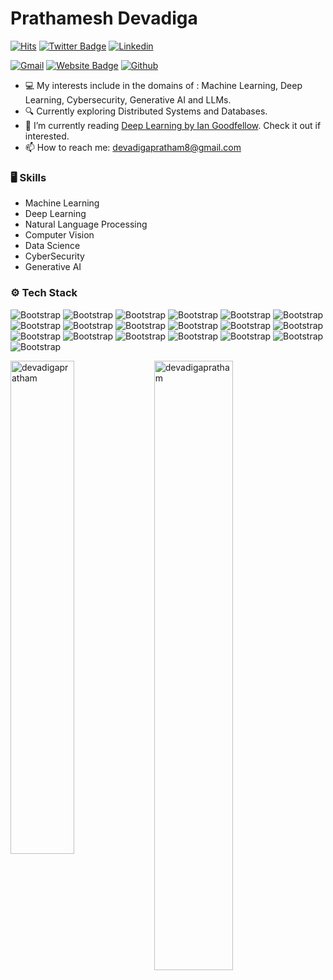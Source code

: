 # Prathamesh Devadiga

[![Hits](https://hits.seeyoufarm.com/api/count/incr/badge.svg?url=https%3A%2F%2Fgithub.com%2Fdevadigapratham%2Fdevadigapratham&count_bg=%2379C83D&title_bg=%23555555&icon=&icon_color=%23E7E7E7&title=Profile+Views&edge_flat=false)](https://hits.seeyoufarm.com)
[![Twitter Badge](https://img.shields.io/badge/-Twitter-1da1f2?labelColor=1da1f2&logo=twitter&logoColor=white&link=https://twitter.com/https://x.com/PrathameshD_8)](https://twitter.com/https://x.com/PrathameshD_8)
[![Linkedin](https://img.shields.io/badge/-LinkedIn-blue?style=flat&logo=Linkedin&logoColor=white)](https://www.linkedin.com/in/https://www.linkedin.com/in/prathamesh-devadiga//)

[![Gmail](https://img.shields.io/badge/-Gmail-c14438?style=flat&logo=Gmail&logoColor=white)](mailto:devadigapratham8@gmail.com)
[![Website Badge](https://img.shields.io/badge/-Website-c14438?style=flat&logo=Google-Chrome&logoColor=white&link=https://prathameshdevadiga.vercel.app/)](https://prathameshdevadiga.vercel.app/)
[![Github](https://img.shields.io/github/followers/devadigapratham?label=Follow&style=social)](https://github.com/devadigapratham)

- 💻 My interests include in the domains of : Machine Learning, Deep Learning, Cybersecurity, Generative AI and LLMs.
- 🔍 Currently exploring Distributed Systems and Databases. 
- 🤔 I’m currently reading [Deep Learning by Ian Goodfellow](https://www.deeplearningbook.org/). Check it out if interested.
- 📫 How to reach me: devadigapratham8@gmail.com


### 🖥 Skills

- Machine Learning
- Deep Learning
- Natural Language Processing
- Computer Vision
- Data Science
- CyberSecurity
- Generative AI 
### ⚙️ Tech Stack

![Bootstrap](https://img.shields.io/badge/-Python-05122A?style=flat-square&logo=Python&color=353535) ![Bootstrap](https://img.shields.io/badge/-Docker-05122A?style=flat-square&logo=Docker&color=353535) ![Bootstrap](https://img.shields.io/badge/-Kubernetes-05122A?style=flat-square&logo=Kubernetes&color=353535) ![Bootstrap](https://img.shields.io/badge/-TensorFlow-05122A?style=flat-square&logo=TensorFlow&color=353535) ![Bootstrap](https://img.shields.io/badge/-PyTorch-05122A?style=flat-square&logo=PyTorch&color=353535) ![Bootstrap](https://img.shields.io/badge/-Go-05122A?style=flat-square&logo=Go&color=353535) ![Bootstrap](https://img.shields.io/badge/-Java-05122A?style=flat-square&logo=Java&color=353535) ![Bootstrap](https://img.shields.io/badge/-Scikit%20Learn-05122A?style=flat-square&logo=Scikit-Learn&color=353535) ![Bootstrap](https://img.shields.io/badge/-MongoDB-05122A?style=flat-square&logo=MongoDB&color=353535) ![Bootstrap](https://img.shields.io/badge/-MySQL-05122A?style=flat-square&logo=MySQL&color=353535) ![Bootstrap](https://img.shields.io/badge/-PostgreSQL-05122A?style=flat-square&logo=PostgreSQL&color=353535) ![Bootstrap](https://img.shields.io/badge/-Pandas-05122A?style=flat-square&logo=Pandas&color=353535) ![Bootstrap](https://img.shields.io/badge/-Numpy-05122A?style=flat-square&logo=Numpy&color=353535) ![Bootstrap](https://img.shields.io/badge/-Julia-05122A?style=flat-square&logo=Julia&color=353535) ![Bootstrap](https://img.shields.io/badge/-Matplotlib-05122A?style=flat-square&logo=Matplotlib&color=353535) ![Bootstrap](https://img.shields.io/badge/-Flask-05122A?style=flat-square&logo=Flask&color=353535) ![Bootstrap](https://img.shields.io/badge/-Django-05122A?style=flat-square&logo=Django&color=353535) ![Bootstrap](https://img.shields.io/badge/-Visual%20Studio%20Code-05122A?style=flat-square&logo=Visual-Studio-Code&color=353535) ![Bootstrap](https://img.shields.io/badge/-Neovim%20-05122A?style=flat-square&logo=Neovim&color=353535)

<div>
<img width="45%" align="left" src="https://github-readme-stats.vercel.app/api/top-langs?username=devadigapratham&show_icons=true&locale=en&layout=compact&theme=dark" alt="devadigapratham" />
<img width="50%" src="https://github-readme-streak-stats.herokuapp.com/?user=devadigapratham&theme=dark" alt="devadigapratham" />
</div>
